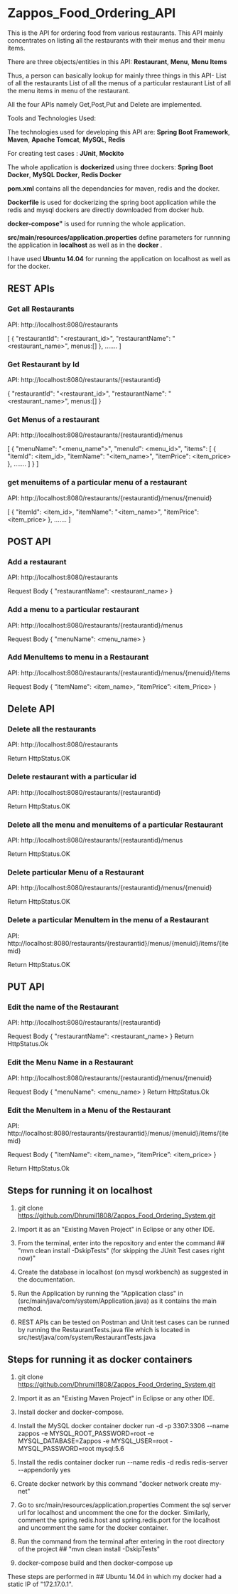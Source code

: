 # Zappos_Food_Ordering_API

This is the API for ordering food from various restaurants. This API mainly concentrates on listing all the restaurants with their menus and their menu items.

There are three objects/entities in this API:
 **Restaurant**,
 **Menu**,
 **Menu Items**

Thus, a person can basically lookup for mainly three things in this API-
List of all the restaurants
List of all the menus of a particular restaurant
List of all the menu items in  menu of the restaurant.

All the four APIs namely Get,Post,Put and Delete  are implemented.

Tools and Technologies Used:

The technologies used for developing this API are:
 **Spring Boot Framework**,
 **Maven**,
 **Apache Tomcat**,
 **MySQL**,
 **Redis**

For creating test cases :
 **JUnit**,
 **Mockito**


The whole application is **dockerized** using three dockers:
**Spring Boot Docker**, 
**MySQL Docker**, 
**Redis Docker**

**pom.xml** contains all the dependancies for maven, redis and the docker.

**Dockerfile** is used for dockerizing the spring boot application while the redis and mysql dockers are  directly downloaded from docker hub.

**docker-compose"** is used for running the whole application.

**src/main/resources/application.properties** define parameters for runnning the application in **localhost** as well as in the **docker** .

I have used **Ubuntu 14.04** for running the application on localhost as well as for the docker.


## REST APIs

### Get all Restaurants

API: http://localhost:8080/restaurants

[
{
"restaurantId": "<restaurant_id>",
"restaurantName": "<restaurant_name>",
menus:[]
},
.......
]


### Get Restaurant by Id

API: http://localhost:8080/restaurants/{restaurantid}

{
"restaurantId": "<restaurant_id>",
"restaurantName": "<restaurant_name>",
menus:[]
}

### Get Menus of a restaurant

API: http://localhost:8080/restaurants/{restaurantid}/menus

[
    {
    "menuName": "<menu_name">",
        "menuId": <menu_id>",
        "items": [
            {
                "itemId": <item_id>,
                "itemName": "<item_name>",
                "itemPrice": <item_price>
            },
           .......
        ]
    }
    ]
 
 
 ### get menuitems of a particular menu of a restaurant
 API: http://localhost:8080/restaurants/{restaurantid}/menus/{menuid}
 
 [
            {
                "itemId": <item_id>,
                "itemName": "<item_name>",
                "itemPrice": <item_price>
            },
           .......
        ]
  

## POST API

### Add a restaurant

API: http://localhost:8080/restaurants

Request Body
{
    "restaurantName": <restaurant_name>
}
 
 ### Add a menu to a particular restaurant
 
 API: http://localhost:8080/restaurants/{restaurantid}/menus
 
 Request Body
{
    "menuName": <menu_name>
}


### Add MenuItems to menu in a Restaurant

API: http://localhost:8080/restaurants/{restaurantid}/menus/{menuid}/items

Request Body
{
	“itemName": <item_name>,
    “itemPrice”:  <item_Price>
}


## Delete API

### Delete all the restaurants

API: http://localhost:8080/restaurants

Return HttpStatus.OK

### Delete restaurant with a particular id

API: http://localhost:8080/restaurants/{restaurantid}

Return HttpStatus.OK

### Delete all the menu and menuitems of a particular Restaurant

API: http://localhost:8080/restaurants/{restaurantid}/menus
    
Return HttpStatus.OK

### Delete particular Menu of a Restaurant

API: http://localhost:8080/restaurants/{restaurantid}/menus/{menuid}

Return HttpStatus.OK

### Delete a particular MenuItem in the menu of a Restaurant

API: http://localhost:8080/restaurants/{restaurantid}/menus/{menuid}/items/{itemid}

Return HttpStatus.OK

## PUT API

### Edit the name of the Restaurant

API: http://localhost:8080/restaurants/{restaurantid}

Request Body
{
    "restaurantName": <restaurant_name>
}
Return HttpStatus.Ok

### Edit the Menu Name in a Restaurant

API: http://localhost:8080/restaurants/{restaurantid}/menus/{menuid}

Request Body
{
    "menuName": <menu_name>
}
Return HttpStatus.Ok

###  Edit the MenuItem in a Menu of the Restaurant

API: http://localhost:8080/restaurants/{restaurantid}/menus/{menuid}/items/{itemid}

Request Body
{
    "itemName": <item_name>,
    “itemPrice”: <item_price>
}

Return HttpStatus.Ok



## Steps for running it on localhost

1) git clone https://github.com/Dhrumil1808/Zappos_Food_Ordering_System.git

2) Import it as an "Existing Maven Project"  in Eclipse or any other IDE.

3)  From the terminal, enter into the repository and enter the command ## "mvn clean install -DskipTests" (for skipping the JUnit Test cases right now)"

4) Create the database in localhost (on mysql workbench) as suggested in the documentation. 

5) Run the Application by running the "Application class" in (src/main/java/com/system/Application.java) as it contains the main method.

6) REST APIs can be tested on Postman and Unit test cases can be runned by running the RestaurantTests.java file which is located in src/test/java/com/system/RestaurantTests.java


## Steps for running it as docker containers
1) git clone https://github.com/Dhrumil1808/Zappos_Food_Ordering_System.git

2) Import it as an "Existing Maven Project"  in Eclipse or any other IDE.

3) Install docker and docker-compose.

4) Install the MySQL docker container
 docker run -d -p 3307:3306 --name zappos  -e MYSQL_ROOT_PASSWORD=root  -e MYSQL_DATABASE=Zappos -e MYSQL_USER=root -MYSQL_PASSWORD=root  mysql:5.6
 
5) Install the redis container
  docker run --name redis -d redis redis-server --appendonly yes
 
 
 6) Create docker network by this command "docker network create my-net"

7) Go to src/main/resources/application.properties
Comment the sql server url for localhost and uncomment the one for the docker. Similarly, comment the spring.redis.host and spring.redis.port for the localhost and uncomment the same for the docker container.

 7)  Run the command from the terminal after entering in the root directory of the project ## "mvn clean install -DskipTests"

8) docker-compose build and then docker-compose up
 
These steps are performed in ## Ubuntu 14.04 in which my docker had a static IP of "172.17.0.1".
